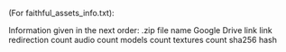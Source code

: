 (For faithful_assets_info.txt):

Information given in the next order:
.zip file name
Google Drive link
link redirection count
audio count
models count
textures count
sha256 hash
